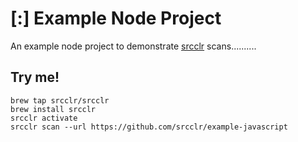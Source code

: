 # [:] Example Node Project

An example node project to demonstrate [srcclr](https://www.srcclr.com) scans..........

## Try me!

```
brew tap srcclr/srcclr
brew install srcclr
srcclr activate
srcclr scan --url https://github.com/srcclr/example-javascript
```
